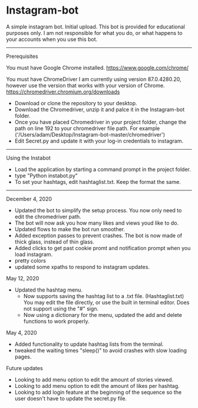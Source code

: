 # Instagram-bot
 A simple instagram bot. Initial upload.
 This bot is provided for educational purposes only. I am not responsible for what you do, or what happens to your accounts when you use this bot.

-----------------------------

Prerequisites

You must have Google Chrome installed.
https://www.google.com/chrome/

You must have ChromeDriver 
I am currently using version 87.0.4280.20, however use the version that works with your version of Chrome.
https://chromedriver.chromium.org/downloads

  - Download or clone the repository to your desktop. 
  - Download the Chromedriver, unzip it and palce it in the Instagram-bot folder.
  - Once you have placed Chromedriver in your project folder, change the path on line 192 to your chromedriver file path. For example ('/Users/adam/Desktop/Instagram-bot-master/chromedriver')
  - Edit Secret.py and update it with your log-in credentials to instagram. 

-----------------------------

Using the Instabot

- Load the application by starting a command prompt in the project folder.
- type "Python instabot.py"
- To set your hashtags, edit hashtaglist.txt. Keep the format the same. 


-----------------------------
December 4, 2020
- Updated the bot to simplify the setup process. You now only need to edit the chromedriver path. 
- The bot will now ask you how many likes and views youd like to do. 
- Updated flows to make the bot run smoother.
- Added exception passes to prevent crashes. The bot is now made of thick glass, instead of thin glass.
- Added clicks to get past cookie promt and notification prompt when you load instagram. 
- pretty colors
- updated some xpaths to respond to instagram updates.


May 12, 2020
- Updated the hashtag menu.
  - Now supports saving the hashtag list to a .txt file. (Hashtaglist.txt) You may edit the file directly, or use the built in terminal editor. Does not support using the "#" sign.
  - Now using a dictionary for the menu, updated the add and delete functions to work properly.

May 4, 2020
- Added functionality to update hashtag lists from the terminal.
- tweaked the waiting times "sleep()" to avoid crashes with slow loading pages.

Future updates

- Looking to add menu option to edit the amount of stories viewed.
- Looking to add menu option to edit the amount of likes per hashtag.
- Looking to add login feature at the beginning of the sequence so the
  user doesn't have to update the secret.py file.
